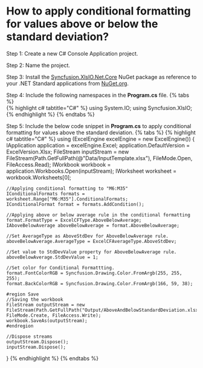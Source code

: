# How to apply conditional formatting for values above or below the standard deviation?

Step 1: Create a new C# Console Application project.

Step 2: Name the project.

Step 3: Install the [Syncfusion.XlsIO.Net.Core](https://www.nuget.org/packages/Syncfusion.XlsIO.Net.Core) NuGet package as reference to your .NET Standard applications from [NuGet.org](https://www.nuget.org).

Step 4: Include the following namespaces in the **Program.cs** file.
{% tabs %}  
{% highlight c# tabtitle="C#" %}
using System.IO;
using Syncfusion.XlsIO;
{% endhighlight %}
{% endtabs %}  

Step 5: Include the below code snippet in **Program.cs** to apply conditional formatting for values above the standard deviation.
{% tabs %}
{% highlight c# tabtitle="C#" %}
using (ExcelEngine excelEngine = new ExcelEngine())
{
	IApplication application = excelEngine.Excel;
	application.DefaultVersion = ExcelVersion.Xlsx;
	FileStream inputStream = new FileStream(Path.GetFullPath(@"Data/InputTemplate.xlsx"), FileMode.Open, FileAccess.Read);
	IWorkbook workbook = application.Workbooks.Open(inputStream);
	IWorksheet worksheet = workbook.Worksheets[0];

	//Applying conditional formatting to "M6:M35"
	IConditionalFormats formats = worksheet.Range["M6:M35"].ConditionalFormats;
	IConditionalFormat format = formats.AddCondition();

	//Applying above or below average rule in the conditional formatting
	format.FormatType = ExcelCFType.AboveBelowAverage;
	IAboveBelowAverage aboveBelowAverage = format.AboveBelowAverage;

	//Set AverageType as AboveStdDev for AboveBelowAverage rule.
	aboveBelowAverage.AverageType = ExcelCFAverageType.AboveStdDev;

	//Set value to StdDevValue property for AboveBelowAverage rule.
	aboveBelowAverage.StdDevValue = 1;

	//Set color for Conditional Formattting.
	format.FontColorRGB = Syncfusion.Drawing.Color.FromArgb(255, 255, 255);
	format.BackColorRGB = Syncfusion.Drawing.Color.FromArgb(166, 59, 38);

	#region Save
	//Saving the workbook
	FileStream outputStream = new FileStream(Path.GetFullPath("Output/AboveAndBelowStandardDeviation.xlsx"), FileMode.Create, FileAccess.Write);
	workbook.SaveAs(outputStream);
	#endregion

	//Dispose streams
	outputStream.Dispose();
	inputStream.Dispose();
}
{% endhighlight %}
{% endtabs %}